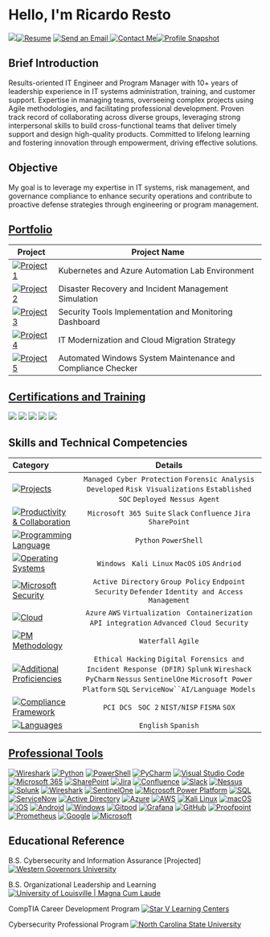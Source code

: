 # Hello, I'm Ricardo Resto
<a href="https://linkedin.com"><img src="https://img.shields.io/badge/-LinkedIn-0072b1?&style=for-the-badge&logo=linkedin&logoColor=white" /></a><a href="https://drive.google.com/drive/folders/12lZo1FrKTeERD6kbGwsSEbUYPLx0QrCp"><img alt="Resume" src="https://img.shields.io/badge/Resume-000000?style=for-the-badge&logo=document&logoColor=white"></a> <a href="mailto:youremail@example.com" target="_blank">
    <img src="https://img.shields.io/badge/-Email-D14836?&style=for-the-badge&logo=gmail&logoColor=white" alt="Send an Email" />
</a> <a href="https://example.com"><img alt="Contact Me" src="https://img.shields.io/badge/Contact_Me-000000?style=for-the-badge&logo=phone&logoColor=white"></a><a href="https://example.com"><img alt="Profile Snapshot" src="https://img.shields.io/badge/Profile_Snapshot-000000?style=for-the-badge&logo=profile&logoColor=white"></a> 

## Brief Introduction
Results-oriented IT Engineer and Program Manager with 10+ years of leadership experience in IT systems administration, training, and customer support. Expertise in managing teams, overseeing complex projects using Agile methodologies, and facilitating professional development. Proven track record of collaborating across diverse groups, leveraging strong interpersonal skills to build cross-functional teams that deliver timely support and design high-quality products. Committed to lifelong learning and fostering innovation through empowerment, driving effective solutions.

## Objective
My goal is to leverage my expertise in IT systems, risk management, and governance compliance to enhance security operations and contribute to proactive defense strategies through engineering or program management.



## [Portfolio](https://drive.google.com/drive/folders/11Tt1BWxP31XAxqvpWQ91B9PmcXbAh_Bx)

| Project                                                 | Project Name       |
|-------------------------------------------------------|----------------------------|
|<a href="https://github.com/AMGdez16/Kubernetes-Azure-Automation-Lab.git"><img alt="Project 1" src="https://img.shields.io/badge/Project%201-181717?style=for-the-badge&logo=github&logoColor=white" /></a> | Kubernetes and Azure Automation Lab Environment|
| <a href="https://github.com/AMGdez16/Disaster-Recovery-Incident-Management.git"><img alt="Project 2" src="https://img.shields.io/badge/Project%202-181717?style=for-the-badge&logo=github&logoColor=white" /></a> | Disaster Recovery and Incident Management Simulation|
| <a href="https://github.com/AMGdez16/Security-Tools-Monitoring-Dashboard.git"><img alt="Project 3" src="https://img.shields.io/badge/Project%203-181717?style=for-the-badge&logo=github&logoColor=white" /></a> | Security Tools Implementation and Monitoring Dashboard|
| <a href="https://github.com/AMGdez16/Cloud-Migration-Strategy.git"><img alt="Project 4" src="https://img.shields.io/badge/Project%204-181717?style=for-the-badge&logo=github&logoColor=white" /></a>        | IT Modernization and Cloud Migration Strategy|
| <a href="https://github.com/AMGdez16/Windows-Maintenance-Compliance-Checker.git"><img alt="Project 5" src="https://img.shields.io/badge/Project%205-181717?style=for-the-badge&logo=github&logoColor=white" /></a> | Automated Windows System Maintenance and Compliance Checker|

## [Certifications and Training](https://drive.google.com/drive/folders/12kxwO5Fax0oIcRvvze1XnWWZvR16WFcZ)
<img src="https://img.shields.io/badge/-ITIL%20Foundations-525E71?style=for-the-badge&logoColor=white" /> <img src="https://img.shields.io/badge/-CompTIA%20A%2B-EA3B2D?style=for-the-badge&logo=CompTIA&logoColor=white" /> <img src="https://img.shields.io/badge/-CompTIA%20Sec%2B-007EAD?style=for-the-badge&logo=CompTIA&logoColor=white" /> <img src="https://img.shields.io/badge/-CompTIA%20Net%2B-EF4626?style=for-the-badge&logo=CompTIA&logoColor=white" /> <img src="https://img.shields.io/badge/-PMP%20%7C%20Pursuing-4B0082?style=for-the-badge&logo=PMI&logoColor=white" />

## Skills and Technical Competencies
| Category                       | Details | 
| :---------------------------------------------------------|:----------------------------------:|
| <a href="https://example.com"><img alt="Projects" src="https://img.shields.io/badge/Projects-000000?style=for-the-badge&logo=world&logoColor=white"></a> | `Managed Cyber Protection` `Forensic Analysis` `Developed` `Risk Visualizations` `Established SOC` `Deployed Nessus Agent` |
| <a href="https://example.com"><img alt="Productivity & Collaboration" src="https://img.shields.io/badge/Productivity_%26_Collaboration-000000?style=for-the-badge&logo=productivity&logoColor=white"></a> | `Microsoft 365 Suite` `Slack` `Confluence` `Jira` `SharePoint`| 
| <a href="https://example.com"><img alt="Programming Language" src="https://img.shields.io/badge/Programming_Language-000000?style=for-the-badge&logo=code&logoColor=white"></a> | `Python` `PowerShell` | 
| <a href="https://example.com"><img alt="Operating Systems" src="https://img.shields.io/badge/Operating_Systems-000000?style=for-the-badge&logo=windows&logoColor=white"></a> | `Windows` ` Kali Linux` `MacOS` `iOS` `Andriod`|
| <a href="https://example.com"><img alt="Microsoft Security" src="https://img.shields.io/badge/Microsoft_Security-000000?style=for-the-badge&logo=microsoft&logoColor=white"></a> | `Active Directory` `Group Policy` `Endpoint Security` `Defender` `Identity and Access Management`|
| <a href="https://example.com"><img alt="Cloud" src="https://img.shields.io/badge/Cloud-000000?style=for-the-badge&logo=world&logoColor=white"></a> | `Azure` `AWS` `Virtualization` ` Containerization` `API integration` `Advanced Cloud Security` |
| <a href="https://example.com"><img alt="PM Methodology" src="https://img.shields.io/badge/PM_%26_Methodology-000000?style=for-the-badge&logo=productivity&logoColor=white"></a> | `Waterfall` `Agile`|| 
<a href="https://example.com"><img alt="Additional Proficiencies" src="https://img.shields.io/badge/Additional_Prodiciencies-000000?style=for-the-badge&logo=world&logoColor=white"></a> | `Ethical Hacking` `Digital Forensics and Incident Response (DFIR)` `Splunk` `Wireshack` `PyCharm` `Nessus` `SentinelOne` `Microsoft Power Platform` `SQL` `ServiceNow``AI/Language Models`| 
<a href="https://example.com"><img alt="Compliance Framework" src="https://img.shields.io/badge/Compliance_Framework-000000?style=for-the-badge&logo=windows&logoColor=white"></a> | `PCI DCS` ` SOC 2` `NIST/NISP` `FISMA` `SOX`|
<a href="https://example.com"><img alt="Languages" src="https://img.shields.io/badge/Languages-000000?style=for-the-badge&logo=microsoft&logoColor=white"></a> | `English` `Spanish` |

## [Professional Tools](https://drive.google.com/drive/folders/12ll_LogXoucNwgL8MZpLs-QA8eJBty4h)
  <a href="https://github.com/Rahul0860/testRepo/tree/main"><img alt="Wireshark" src="https://img.shields.io/badge/Wireshark-blue?style=for-the-badge&logo=Wireshark&logoColor=black&labelColor=%23ADD8E6&color=%2399CCFF"></a>
<a href="https://www.python.org/"><img alt="Python" src="https://img.shields.io/badge/Python-3776AB?style=for-the-badge&logo=python&logoColor=white"></a>
<a href="https://docs.microsoft.com/powershell/"><img alt="PowerShell" src="https://img.shields.io/badge/PowerShell-5391FE?style=for-the-badge&logo=powershell&logoColor=white"></a>
<a href="https://www.jetbrains.com/pycharm/"><img alt="PyCharm" src="https://img.shields.io/badge/PyCharm-000000?style=for-the-badge&logo=pycharm&logoColor=white"></a>
<a href="https://code.visualstudio.com/"><img alt="Visual Studio Code" src="https://img.shields.io/badge/Visual_Studio_Code-007ACC?style=for-the-badge&logo=visual%20studio%20code&logoColor=white"></a>
<a href="https://www.microsoft.com/microsoft-365/"><img alt="Microsoft 365" src="https://img.shields.io/badge/Microsoft%20365-D83B01?style=for-the-badge&logo=microsoft&logoColor=white"></a>
<a href="https://www.microsoft.com/sharepoint/"><img alt="SharePoint" src="https://img.shields.io/badge/SharePoint-0078D4?style=for-the-badge&logo=microsoft-sharepoint&logoColor=white"></a>
<a href="https://www.atlassian.com/software/jira"><img alt="Jira" src="https://img.shields.io/badge/Jira-0052CC?style=for-the-badge&logo=jira&logoColor=white"></a>
<a href="https://www.atlassian.com/software/confluence"><img alt="Confluence" src="https://img.shields.io/badge/Confluence-172B4D?style=for-the-badge&logo=confluence&logoColor=white"></a>
<a href="https://slack.com/"><img alt="Slack" src="https://img.shields.io/badge/Slack-4A154B?style=for-the-badge&logo=slack&logoColor=white"></a>
<a href="https://www.tenable.com/products/nessus"><img alt="Nessus" src="https://img.shields.io/badge/Nessus-00A1F1?style=for-the-badge&logo=tenable&logoColor=white"></a>
<a href="https://www.splunk.com/"><img alt="Splunk" src="https://img.shields.io/badge/Splunk-000000?style=for-the-badge&logo=splunk&logoColor=white"></a>
<a href="https://www.wireshark.org/"><img alt="Wireshark" src="https://img.shields.io/badge/Wireshark-blue?style=for-the-badge&logo=wireshark&logoColor=black&labelColor=%23ADD8E6&color=%2399CCFF"></a>
<a href="https://www.sentinelone.com/"><img alt="SentinelOne" src="https://img.shields.io/badge/SentinelOne-5B0E97?style=for-the-badge&logo=sentinelone&logoColor=white"></a>
<a href="https://powerplatform.microsoft.com/"><img alt="Microsoft Power Platform" src="https://img.shields.io/badge/Microsoft%20Power%20Platform-742774?style=for-the-badge&logo=microsoft%20power%20platform&logoColor=white"></a>
<a href="https://www.microsoft.com/en-us/sql-server"><img alt="SQL" src="https://img.shields.io/badge/SQL-CC2927?style=for-the-badge&logo=microsoft%20sql%20server&logoColor=white"></a>
<a href="https://www.servicenow.com/"><img alt="ServiceNow" src="https://img.shields.io/badge/ServiceNow-0BAE64?style=for-the-badge&logo=servicenow&logoColor=white"></a>
<a href="https://docs.microsoft.com/en-us/windows-server/identity/active-directory-domain-services"><img alt="Active Directory" src="https://img.shields.io/badge/Active%20Directory-0078D4?style=for-the-badge&logo=windows&logoColor=white"></a>
<a href="https://azure.microsoft.com/"><img alt="Azure" src="https://img.shields.io/badge/Azure-0089D6?style=for-the-badge&logo=microsoft-azure&logoColor=white"></a>
<a href="https://aws.amazon.com/"><img alt="AWS" src="https://img.shields.io/badge/AWS-232F3E?style=for-the-badge&logo=amazon-aws&logoColor=white"></a>
<a href="https://www.kali.org/"><img alt="Kali Linux" src="https://img.shields.io/badge/Kali_Linux-557C94?style=for-the-badge&logo=kalilinux&logoColor=white"></a>
<a href="https://www.apple.com/macos/"><img alt="macOS" src="https://img.shields.io/badge/macOS-000000?style=for-the-badge&logo=apple&logoColor=white"></a>
<a href="https://www.apple.com/ios/"><img alt="iOS" src="https://img.shields.io/badge/iOS-000000?style=for-the-badge&logo=ios&logoColor=white"></a>
<a href="https://www.android.com/"><img alt="Android" src="https://img.shields.io/badge/Android-3DDC84?style=for-the-badge&logo=android&logoColor=white"></a>
<a href="https://www.microsoft.com/windows"><img alt="Windows" src="https://img.shields.io/badge/Windows-0078D6?style=for-the-badge&logo=windows&logoColor=white"></a>
<a href="https://www.gitpod.io/"><img alt="Gitpod" src="https://img.shields.io/badge/Gitpod-1AA6E4?style=for-the-badge&logo=gitpod&logoColor=white"></a>
<a href="https://grafana.com/"><img alt="Grafana" src="https://img.shields.io/badge/Grafana-F46800?style=for-the-badge&logo=grafana&logoColor=white"></a>
<a href="https://github.com/"><img alt="GitHub" src="https://img.shields.io/badge/GitHub-181717?style=for-the-badge&logo=github&logoColor=white"></a>
<a href="https://www.proofpoint.com/"><img alt="Proofpoint" src="https://img.shields.io/badge/Proofpoint-000000?style=for-the-badge&logo=proofpoint&logoColor=white"></a>
<a href="https://prometheus.io/"><img alt="Prometheus" src="https://img.shields.io/badge/Prometheus-E6522C?style=for-the-badge&logo=prometheus&logoColor=white"></a>
<a href="https://www.google.com/"><img alt="Google" src="https://img.shields.io/badge/Google-4285F4?style=for-the-badge&logo=google&logoColor=white"></a>
<a href="https://www.microsoft.com/"><img alt="Microsoft" src="https://img.shields.io/badge/Microsoft-5E5E5E?style=for-the-badge&logo=microsoft&logoColor=white"></a>

## Educational Reference
B.S. Cybersecurity and Information Assurance [Projected]
<a href="https://www.wgu.edu" target="_blank">
    <img src="https://img.shields.io/badge/-Western%20Governors%20University-004990?&style=for-the-badge&logo=university&logoColor=white" alt="Western Governors University" />
</a>

B.S. Organizational Leadership and Learning
<a href="https://louisville.edu" target="_blank">
    <img src="https://img.shields.io/badge/-University%20of%20Louisville%20%7C%20Magna%20Cum%20Laude-D41E3A?&style=for-the-badge&logo=university&logoColor=white" alt="University of Louisville | Magna Cum Laude" />
</a>

CompTIA Career Development Program
<a href="https://starvlearningcenters.com" target="_blank">
    <img src="https://img.shields.io/badge/-Star%20V%20Learning%20Centers-FFD700?&style=for-the-badge&logo=education&logoColor=white" alt="Star V Learning Centers" />
</a>

Cybersecurity Professional Program
<a href="https://www.ncsu.edu" target="_blank">
    <img src="https://img.shields.io/badge/-North%20Carolina%20State%20University-%E60012?&style=for-the-badge&logo=university&logoColor=white" alt="North Carolina State University" />
</a>
